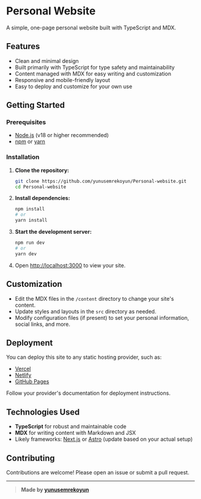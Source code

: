 # Personal Website

A simple, one-page personal website built with TypeScript and MDX.

## Features

- Clean and minimal design
- Built primarily with TypeScript for type safety and maintainability
- Content managed with MDX for easy writing and customization
- Responsive and mobile-friendly layout
- Easy to deploy and customize for your own use

## Getting Started

### Prerequisites

- [Node.js](https://nodejs.org/en/) (v18 or higher recommended)
- [npm](https://www.npmjs.com/) or [yarn](https://yarnpkg.com/)

### Installation

1. **Clone the repository:**
   ```bash
   git clone https://github.com/yunusemrekoyun/Personal-website.git
   cd Personal-website
   ```

2. **Install dependencies:**
   ```bash
   npm install
   # or
   yarn install
   ```

3. **Start the development server:**
   ```bash
   npm run dev
   # or
   yarn dev
   ```

4. Open [http://localhost:3000](http://localhost:3000) to view your site.

## Customization

- Edit the MDX files in the `/content` directory to change your site's content.
- Update styles and layouts in the `src` directory as needed.
- Modify configuration files (if present) to set your personal information, social links, and more.

## Deployment

You can deploy this site to any static hosting provider, such as:

- [Vercel](https://vercel.com/)
- [Netlify](https://www.netlify.com/)
- [GitHub Pages](https://pages.github.com/)

Follow your provider's documentation for deployment instructions.

## Technologies Used

- **TypeScript** for robust and maintainable code
- **MDX** for writing content with Markdown and JSX
- Likely frameworks: [Next.js](https://nextjs.org/) or [Astro](https://astro.build/) (update based on your actual setup)

## Contributing

Contributions are welcome! Please open an issue or submit a pull request.


---

> **Made by [yunusemrekoyun](https://github.com/yunusemrekoyun)**

